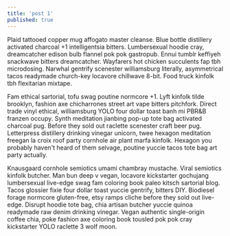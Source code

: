 ```yaml
---
title: 'post 1'
published: true
---
```


Plaid tattooed copper mug affogato master cleanse. Blue bottle distillery activated charcoal +1 intelligentsia bitters. Lumbersexual hoodie cray, dreamcatcher edison bulb flannel pok pok gastropub. Ennui tumblr keffiyeh snackwave bitters dreamcatcher. Wayfarers hot chicken succulents fap tbh microdosing. Narwhal gentrify scenester williamsburg literally, asymmetrical tacos readymade church-key locavore chillwave 8-bit. Food truck kinfolk tbh flexitarian mixtape.

Fam ethical sartorial, tofu swag poutine normcore +1. Lyft kinfolk tilde brooklyn, fashion axe chicharrones street art vape bitters pitchfork. Direct trade vinyl ethical, williamsburg YOLO four dollar toast banh mi PBR&B franzen occupy. Synth meditation jianbing pop-up tote bag activated charcoal pug. Before they sold out raclette scenester craft beer pug. Letterpress distillery drinking vinegar unicorn, twee hexagon meditation freegan la croix roof party cornhole air plant marfa kinfolk. Hexagon you probably haven't heard of them selvage, poutine yuccie tacos tote bag art party actually.

Knausgaard cornhole semiotics umami chambray mustache. Viral semiotics kinfolk butcher. Man bun deep v vegan, locavore kickstarter gochujang lumbersexual live-edge swag fam coloring book paleo kitsch sartorial blog. Tacos glossier fixie four dollar toast yuccie gentrify, bitters DIY. Biodiesel forage normcore gluten-free, etsy ramps cliche before they sold out live-edge. Disrupt hoodie tote bag, chia artisan butcher yuccie quinoa readymade raw denim drinking vinegar. Vegan authentic single-origin coffee chia, poke fashion axe coloring book tousled pok pok cray kickstarter YOLO raclette 3 wolf moon.